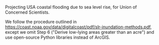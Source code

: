 Projecting USA coastal flooding due to sea level rise, for Union of Concerned
Scientists.

We follow the procedure outlined in
https://coast.noaa.gov/data/digitalcoast/pdf/slr-inundation-methods.pdf, except 
we omit Step 6 ("Derive low-lying areas greater than an acre") and use
open-source Python libraries instead of ArcGIS.
